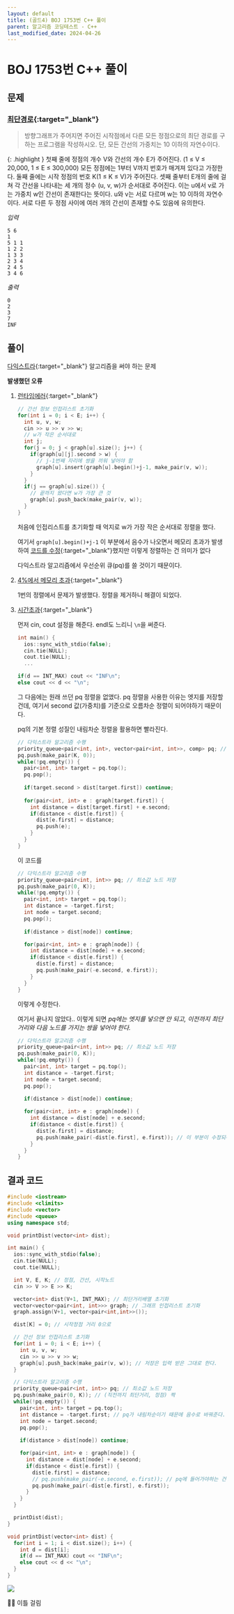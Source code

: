 ```yaml
---
layout: default
title: (골드4) BOJ 1753번 C++ 풀이
parent: 알고리즘 코딩테스트 - C++
last_modified_date: 2024-04-26
---
```


# BOJ 1753번 C++ 풀이

## 문제

### [최단경로](https://www.acmicpc.net/problem/1753){:target="_blank"}

> 방향그래프가 주어지면 주어진 시작점에서 다른 모든 정점으로의 최단 경로를 구하는 프로그램을 작성하시오. 단, 모든 간선의 가중치는 10 이하의 자연수이다.

{: .highlight }
첫째 줄에 정점의 개수 V와 간선의 개수 E가 주어진다. (1 ≤ V ≤ 20,000, 1 ≤ E ≤ 300,000) 모든 정점에는 1부터 V까지 번호가 매겨져 있다고 가정한다. 둘째 줄에는 시작 정점의 번호 K(1 ≤ K ≤ V)가 주어진다. 셋째 줄부터 E개의 줄에 걸쳐 각 간선을 나타내는 세 개의 정수 (u, v, w)가 순서대로 주어진다. 이는 u에서 v로 가는 가중치 w인 간선이 존재한다는 뜻이다. u와 v는 서로 다르며 w는 10 이하의 자연수이다. 서로 다른 두 정점 사이에 여러 개의 간선이 존재할 수도 있음에 유의한다.

*입력*

```
5 6
1
5 1 1
1 2 2
1 3 3
2 3 4
2 4 5
3 4 6
```

*출력*

```
0
2
3
7
INF
```

## 풀이

[다익스트라](/algorithm/note/2024-04-23-dijkstra){:target="_blank"} 알고리즘을 써야 하는 문제

**발생했던 오류**

1. [런타임에러](https://www.acmicpc.net/source/77483008){:target="_blank"}

    ```cpp
    // 간선 정보 인접리스트 초기화
    for(int i = 0; i < E; i++) {
      int u, v, w;
      cin >> u >> v >> w;
      // w가 작은 순서대로
      int j;
      for(j = 0; j < graph[u].size(); j++) {
        if(graph[u][j].second > w) {
          // j-1번째 자리에 쌍을 끼워 넣어야 함
          graph[u].insert(graph[u].begin()+j-1, make_pair(v, w));
        }
      }
      if(j == graph[u].size()) {
        // 끝까지 왔다면 w가 가장 큰 것
        graph[u].push_back(make_pair(v, w));
      }
    }
    ```

    처음에 인접리스트를 초기화할 때 억지로 w가 가장 작은 순서대로 정렬을 했다.
    
    여기서 `graph[u].begin()+j-1` 이 부분에서 음수가 나오면서 메모리 초과가 발생하여 [코드를 수정](https://www.acmicpc.net/source/77483015){:target="_blank"}했지만 이렇게 정렬하는 건 의미가 없다

    다익스트라 알고리즘에서 우선순위 큐(pq)를 쓸 것이기 때문이다.

2. [4%에서 메모리 초과](https://www.acmicpc.net/source/77483079){:target="_blank"}

    1번의 정렬에서 문제가 발생했다. 정렬을 제거하니 해결이 되었다.

3. [시간초과](https://www.acmicpc.net/source/77483361){:target="_blank"}

    먼저 cin, cout 설정을 해준다. endl도 느리니 `\n`을 써준다.

    ```cpp
    int main() {
      ios::sync_with_stdio(false);
      cin.tie(NULL);
      cout.tie(NULL);
      ...
    ```

    ```cpp
    if(d == INT_MAX) cout << "INF\n";
    else cout << d << "\n";
    ```

    그 다음에는 원래 쓰던 pq 정렬을 없앴다. pq 정렬을 사용한 이유는 엣지를 저장할 건데, 여기서 second 값(가중치)를 기준으로 오름차순 정렬이 되어야하기 때문이다.
    
    pq의 기본 정렬 성질인 내림차순 정렬을 활용하면 빨라진다.

    ```cpp
    // 다익스트라 알고리즘 수행
    priority_queue<pair<int, int>, vector<pair<int, int>>, comp> pq; // 최소값 노드 저장
    pq.push(make_pair(K, 0));
    while(!pq.empty()) {
      pair<int, int> target = pq.top();
      pq.pop();
      
      if(target.second > dist[target.first]) continue;
      
      for(pair<int, int> e : graph[target.first]) {
        int distance = dist[target.first] + e.second;
        if(distance < dist[e.first]) {
          dist[e.first] = distance;
          pq.push(e);
        }
      }
    }
    ```

    이 코드를

    ```cpp
    // 다익스트라 알고리즘 수행
    priority_queue<pair<int, int>> pq; // 최소값 노드 저장
    pq.push(make_pair(0, K));
    while(!pq.empty()) {
      pair<int, int> target = pq.top();
      int distance = -target.first;
      int node = target.second;
      pq.pop();
      
      if(distance > dist[node]) continue;

      for(pair<int, int> e : graph[node]) {
        int distance = dist[node] + e.second;
        if(distance < dist[e.first]) {
          dist[e.first] = distance;
          pq.push(make_pair(-e.second, e.first));
        }
      }
    }
    ```

    이렇게 수정한다.

    여기서 끝나지 않았다.. 이렇게 되면 *pq에는 엣지를 넣으면 안 되고, 이전까지 최단거리와 다음 노드를 가지는 쌍을 넣어야 한다.*

    ```cpp
    // 다익스트라 알고리즘 수행
    priority_queue<pair<int, int>> pq; // 최소값 노드 저장
    pq.push(make_pair(0, K));
    while(!pq.empty()) {
      pair<int, int> target = pq.top();
      int distance = -target.first;
      int node = target.second;
      pq.pop();
      
      if(distance > dist[node]) continue;

      for(pair<int, int> e : graph[node]) {
        int distance = dist[node] + e.second;
        if(distance < dist[e.first]) {
          dist[e.first] = distance;
          pq.push(make_pair(-dist[e.first], e.first)); // 이 부분이 수정되어야 한다.
        }
      }
    }
    ```

## 결과 코드

```cpp
#include <iostream>
#include <climits>
#include <vector>
#include <queue>
using namespace std;

void printDist(vector<int> dist);

int main() {
  ios::sync_with_stdio(false);
  cin.tie(NULL);
  cout.tie(NULL);

  int V, E, K; // 정점, 간선, 시작노드
  cin >> V >> E >> K;

  vector<int> dist(V+1, INT_MAX); // 최단거리배열 초기화
  vector<vector<pair<int, int>>> graph; // 그래프 인접리스트 초기화
  graph.assign(V+1, vector<pair<int,int>>());

  dist[K] = 0; // 시작정점 거리 0으로

  // 간선 정보 인접리스트 초기화
  for(int i = 0; i < E; i++) {
    int u, v, w;
    cin >> u >> v >> w;
    graph[u].push_back(make_pair(v, w)); // 저장은 입력 받은 그대로 한다.
  }

  // 다익스트라 알고리즘 수행
  priority_queue<pair<int, int>> pq; // 최소값 노드 저장
  pq.push(make_pair(0, K)); // (직전까지 최단거리, 정점) 짝
  while(!pq.empty()) {
    pair<int, int> target = pq.top();
    int distance = -target.first; // pq가 내림차순이기 때문에 음수로 바꿔준다. 여기서 first는 직전까지 거리이다.
    int node = target.second;
    pq.pop();
    
    if(distance > dist[node]) continue;

    for(pair<int, int> e : graph[node]) {
      int distance = dist[node] + e.second;
      if(distance < dist[e.first]) {
        dist[e.first] = distance;
        // pq.push(make_pair(-e.second, e.first)); // pq에 들어가야하는 건 엣지가 아니다.
        pq.push(make_pair(-dist[e.first], e.first));
      }
    }
  }

  printDist(dist);
}

void printDist(vector<int> dist) {
  for(int i = 1; i < dist.size(); i++) {
    int d = dist[i];
    if(d == INT_MAX) cout << "INF\n";
    else cout << d << "\n";
  }
}
```

![](/attachment/2024/04/26/boj1753.png)

😮‍💨 이틀 걸림